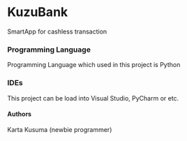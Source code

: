 # KuzuBank
SmartApp for cashless transaction

### Programming Language
Programming Language which used in this project is Python

### IDEs
This project can be load into Visual Studio, PyCharm or etc.

#### Authors
Karta Kusuma (newbie programmer)
